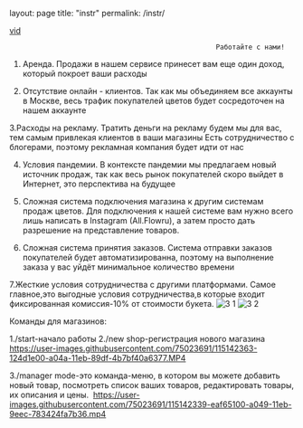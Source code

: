 layout: page
title: "instr"
permalink: /instr/


[vid](https://user-images.githubusercontent.com/75023691/115142724-f0549b00-a04b-11eb-84d0-c24d94e3e3cf.MP4)


                                                       Работайте с нами!
1. Аренда.
Продажи в нашем сервисе принесет вам еще один доход, который покроет ваши расходы

2. Отсутствие онлайн - клиентов.
Так как мы объединяем все аккаунты в Москве, весь трафик покупателей цветов будет сосредоточен на нашем аккаунте

3.Расходы на рекламу.
Тратить деньги на рекламу будем мы для вас, тем самым привлекая клиентов в ваши магазины Есть сотрудничество с блогерами, поэтому рекламная компания будет идти от нас

4. Условия пандемии.
В контексте пандемии мы предлагаем новый источник продаж, так как весь рынок покупателей скоро выйдет в Интернет, это перспектива на будущее

5. Сложная система подключения магазина к другим системам продаж цветов.
Для подключения к нашей системе вам нужно всего лишь написать в Instagram (All.Flowru), а затем просто дать разрешение на представление товаров.

6. Сложная система принятия заказов.
Система отправки заказов покупателей будет автоматизированна, поэтому на выполнение заказа у вас уйдёт минимальное количество времени

7.Жесткие условия сотрудничества с другими платформами.
Самое главное,это выгодные условия сотрудничества,в которые входит фиксированная комиссия-10% от стоимости букета.
![3 1](https://user-images.githubusercontent.com/75023691/115142248-6acfeb80-a049-11eb-8c82-f83c733866d2.jpeg)
![3 2](https://user-images.githubusercontent.com/75023691/115142255-702d3600-a049-11eb-8fe0-39bd02332438.jpeg)


Команды для магазинов:

1./start-начало работы
2./new shop-регистрация нового магазина
https://user-images.githubusercontent.com/75023691/115142363-124d1e00-a04a-11eb-89df-4b7bf40a6377.MP4

3./manager mode-это команда-меню, в котором вы можете добавить новый товар, посмотреть список ваших товаров, редактировать товары, их описания и цены. 
https://user-images.githubusercontent.com/75023691/115142339-eaf65100-a049-11eb-9eec-783424fa7b36.mp4







